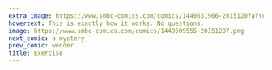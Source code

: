 ```yaml
---
extra_image: https://www.smbc-comics.com/comics/1449631966-20151207after.png
hovertext: This is exactly how it works. No questions.
image: https://www.smbc-comics.com/comics/1449509555-20151207.png
next_comic: a-mystery
prev_comic: wonder
title: Exercise
---
```



